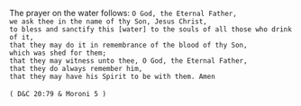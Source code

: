 
The prayer on the water follows:
`O God, the Eternal Father, ` <br />
`we ask thee in the name of thy Son, Jesus Christ, ` <br />
`to bless and sanctify this [water] to the souls of all those who drink of it, ` <br />
`that they may do it in remembrance of the blood of thy Son, ` <br />
`which was shed for them; ` <br />
`that they may witness unto thee, O God, the Eternal Father, ` <br />
`that they do always remember him, ` <br />
`that they may have his Spirit to be with them. Amen ` <br />
 <br />
`( D&C 20:79 & Moroni 5 )`
